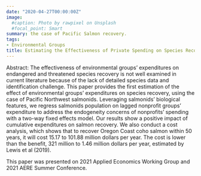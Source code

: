 ```yaml
---
date: "2020-04-27T00:00:00Z"
image:
  #caption: Photo by rawpixel on Unsplash
  #focal_point: Smart
summary: the case of Pacific Salmon recovery.
tags:
- Environmental Groups
title: Estimating the Effectiveness of Private Spending on Species Recovery
---
```


Abstract: The effectiveness of environmental groups’ expenditures on endangered and threatened species recovery is not well examined in current literature because of the lack of detailed species data and identification challenge. This paper provides the first estimation of the effect of environmental groups’ expenditures on species recovery, using the case of Pacific Northwest salmonids. Leveraging salmonids’ biological features, we regress salmonids population on lagged nonprofit groups’ expenditure to address the endogeneity concerns of nonprofits’ spending with a two-way fixed effects model. Our results show a positive impact of cumulative expenditures on salmon recovery. We also conduct a cost analysis, which shows that to recover Oregon Coast coho salmon within 50 years, it will cost 15.17 to 101.88 million dollars per year. The cost is lower than the benefit, 321 million to 1.46 million dollars per year, estimated by Lewis et al (2019).  

This paper was presented on 2021 Applied Economics Working Group and 2021 AERE Summer Conference. 